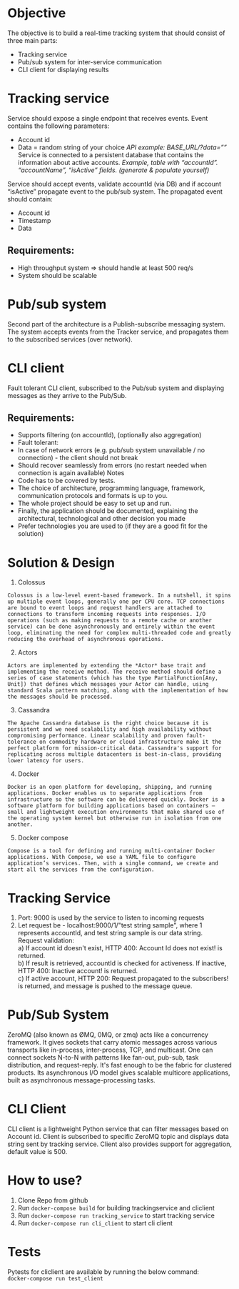 # Objective

The objective is to build a real-time tracking system that should consist of three main parts:
- Tracking service
- Pub/sub system for inter-service communication
- CLI client for displaying results

# Tracking service

Service should expose a single endpoint that receives events. Event contains the following
parameters:
- Account id
- Data = random string of your choice
*API example: BASE_URL/<accountId>?data=”<data>”*
Service is connected to a persistent database that contains the information about active
accounts.
*Example, table with “accountId”. “accountName”, “isActive” fields. (generate & populate yourself)*

Service should accept events, validate accountId (via DB) and if account “isActive” propagate
event to the pub/sub system. The propagated event should contain:
- Account id
- Timestamp
- Data

## Requirements:

- High throughput system => should handle at least 500 req/s
- System should be scalable

# Pub/sub system

Second part of the architecture is a Publish-subscribe messaging system. The system accepts
events from the Tracker service, and propagates them to the subscribed services (over
network).

# CLI client

Fault tolerant CLI client, subscribed to the Pub/sub system and displaying messages as they
arrive to the Pub/Sub.

## Requirements:

- Supports filtering (on accountId), (optionally also aggregation)
- Fault tolerant:
- In case of network errors (e.g. pub/sub system unavailable / no connection) - the
client should not break
- Should recover seamlessly from errors (no restart needed when connection is
again available)
Notes
- Code has to be covered by tests.
- The choice of architecture, programming language, framework, communication protocols
and formats is up to you.
- The whole project should be easy to set up and run.
- Finally, the application should be documented, explaining the architectural, technological
and other decision you made
- Prefer technologies you are used to (if they are a good fit for the solution)

# Solution & Design

1. Colossus

```
Colossus is a low-level event-based framework. In a nutshell, it spins up multiple event loops, generally one per CPU core. TCP connections are bound to event loops and request handlers are attached to connections to transform incoming requests into responses. I/O operations (such as making requests to a remote cache or another service) can be done asynchronously and entirely within the event loop, eliminating the need for complex multi-threaded code and greatly reducing the overhead of asynchronous operations.
```

2. Actors

```
Actors are implemented by extending the *Actor* base trait and implementing the receive method. The receive method should define a series of case statements (which has the type PartialFunction[Any, Unit]) that defines which messages your Actor can handle, using standard Scala pattern matching, along with the implementation of how the messages should be processed.
```

3. Cassandra

```
The Apache Cassandra database is the right choice because it is persistent and we need scalability and high availability without compromising performance. Linear scalability and proven fault-tolerance on commodity hardware or cloud infrastructure make it the perfect platform for mission-critical data. Cassandra's support for replicating across multiple datacenters is best-in-class, providing lower latency for users.
```

4. Docker

```
Docker is an open platform for developing, shipping, and running applications. Docker enables us to separate applications from infrastructure so the software can be delivered quickly. Docker is a software platform for building applications based on containers — small and lightweight execution environments that make shared use of the operating system kernel but otherwise run in isolation from one another.
```

5. Docker compose

```
Compose is a tool for defining and running multi-container Docker applications. With Compose, we use a YAML file to configure application’s services. Then, with a single command, we create and start all the services from the configuration.
```

# Tracking Service

1. Port: 9000 is used by the service to listen to incoming requests <br />
2. Let request be - localhost:9000/1/"test string sample", where 1 represents accountId, and test string sample is our data string. <br />
Request validation: <br />
a) If account id doesn't exist, HTTP 400: Account Id does not exist! is returned. <br />
b) If result is retrieved, accountId is checked for activeness. If inactive, HTTP 400: Inactive account! is returned. <br />
c) If active account, HTTP 200: Request propagated to the subscribers! is returned, and message is pushed to the message queue. <br />

# Pub/Sub System

ZeroMQ (also known as ØMQ, 0MQ, or zmq) acts like a concurrency framework. It gives sockets that carry atomic messages across various transports like in-process, inter-process, TCP, and multicast. One can connect sockets N-to-N with patterns like fan-out, pub-sub, task distribution, and request-reply. It's fast enough to be the fabric for clustered products. Its asynchronous I/O model gives scalable multicore applications, built as asynchronous message-processing tasks.

# CLI Client

CLI client is a lightweight Python service that can filter messages based on Account id. Client is subscribed to specific ZeroMQ topic and displays data string sent by tracking service. Client also provides support for aggregation, default value is 500.

# How to use?

1. Clone Repo from github <br />
2. Run `docker-compose build` for building trackingservice and cliclient <br />
3. Run `docker-compose run tracking_service` to start tracking service <br />
4. Run `docker-compose run cli_client` to start cli client <br />

# Tests

Pytests for cliclient are available by running the below command: <br />
`docker-compose run test_client`